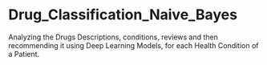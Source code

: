 # Drug_Classification_Naive_Bayes
Analyzing the Drugs Descriptions, conditions, reviews and then recommending it using Deep Learning Models, for each Health Condition of a Patient.

